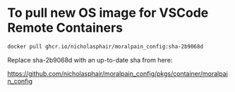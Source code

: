 # To pull new OS image for VSCode Remote Containers

```bash
docker pull ghcr.io/nicholasphair/moralpain_config:sha-2b9068d
```

Replace sha-2b9068d with an up-to-date sha from here:

https://github.com/nicholasphair/moralpain_config/pkgs/container/moralpain_config